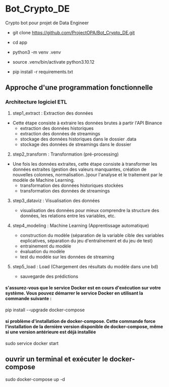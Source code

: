 # Bot_Crypto_DE
Crypto bot pour projet de Data Engineer

- git clone https://github.com/ProjectOPA/Bot_Crypto_DE.git

- cd app

- python3 -m venv .venv

- source .venv/bin/activate python3.10.12

- pip install -r requirements.txt

## Approche d'une programmation fonctionnelle
### Architecture logiciel ETL
1. step1_extract : Extraction des données
- Cette étape consiste à extraire les données brutes à partir  l'API Binance 
    - extraction des données historiques
    - extraction des données de streamings
    - stockage des données historiques dans le dossier .data
    - stockage des données de streamings dans le dossier 

2. step2_transform : Transformation (pré-processing)
- Une fois les données extraites, cette étape consiste à transformer les données extraites (gestion des valeurs manquantes, création de nouvelles colonnes, normalisation..)pour l'analyse et le traitement par le modèle de Machine Learning. 
    - transformation des données historiques stockées
    - transformation des données de streamings 

3. step3_dataviz : Visualisation des données
    - visualisation des données pour mieux comprendre la structure des données, les relations entre les variables, etc. 

4. step4_modeling : Machine Learning (Apprentissage automatique) 
    - construction du modèle (séparation de la variable cible des variables explicatives, séparation du jeu d'entraînement et du jeu de test)
    - entrainement du modèle
    - évaluation du modèle
    - test du modèle sur les données de streaming

5. step5_load : Load (Chargement des résultats du modèle dans une bd)
    - sauvegarde des prédictions

#### s'assurez-vous que le service Docker est en cours d'exécution sur votre système. Vous pouvez démarrer le service Docker en utilisant la commande suivante :
pip install --upgrade docker-compose

#### si problème d'installation de docker-compose.  Cette commande force l'installation de la dernière version disponible de docker-compose, même si une version antérieure est déjà installée
sudo service docker start

## ouvrir un terminal et exécuter le docker-compose
sudo docker-compose up -d

<!-- ## accès au terminal ubuntu
docker exec -it ubuntu-project-api-binance bash


## éteindre docker-compose
sudo docker-compose down

